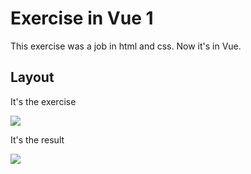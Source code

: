 # Exercise in Vue 1

This exercise was a job in html and css. Now it's in Vue.

## Layout

It's the exercise

![](https://pbs.twimg.com/media/EobnAzlW4AA2nA7?format=png&name=900x900)

It's the result

![](https://pbs.twimg.com/media/EobnR4dXIAA_gCo?format=png&name=900x900)


